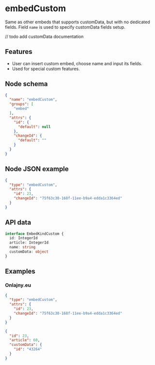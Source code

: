 # embedCustom

Same as other embeds that supports customData, but with no dedicated fields.
Field `name` is used to specify customData fields setup.

// todo add customData documentation

## Features
- User can insert custom embed, choose name and input its fields.
- Used for special custom features.

## Node schema

```json
{
  "name": "embedCustom",
  "groups": [
    "embed"
  ],
  "attrs": {
    "id": {
      "default": null
    },
    "changeId": {
      "default": ""
    }
  }
}
```

## Node JSON example

```json
{
  "type": "embedCustom",
  "attrs": {
    "id": 23,
    "changeId": "75f63c30-168f-11ee-b9a4-edda1c3364ed"
  }
}
```

## API data

```ts
interface EmbedKindCustom {
  id: IntegerId
  article: IntegerId
  name: string
  customData: object
}
```

## Examples

### Onlajny.eu

```json
{
  "type": "embedCustom",
  "attrs": {
    "id": 23,
    "changeId": "75f63c30-168f-11ee-b9a4-edda1c3364ed"
  }
}
```

```json
{
  "id": 23,
  "article": 60,
  "customData": {
    "id": "43264"
  }
}
```
